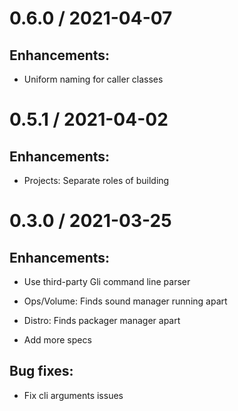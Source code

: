 # 0.6.0 / 2021-04-07

## Enhancements:

* Uniform naming for caller classes

# 0.5.1 / 2021-04-02

## Enhancements:

* Projects: Separate roles of building

# 0.3.0 / 2021-03-25

## Enhancements:

* Use third-party Gli command line parser

* Ops/Volume: Finds sound manager running apart

* Distro: Finds packager manager apart

* Add more specs

## Bug fixes:

* Fix cli arguments issues

